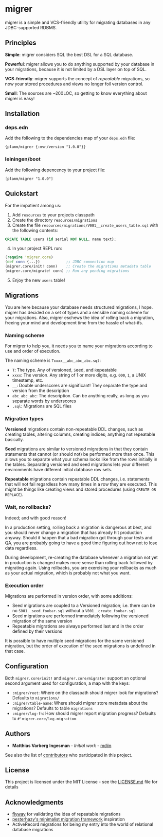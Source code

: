 # migrer

migrer is a simple and VCS-friendly utility for migrating databases in any JDBC-supported RDBMS.

## Principles

**Simple**: migrer considers SQL the best DSL for a SQL database.

**Powerful**: migrer allows you to do anything supported by your database in your migrations, because it is not limited by a DSL layer on top of SQL.

**VCS-friendly**: migrer supports the concept of *repeatable* migrations, so now your stored procedures and views no longer foil version control.

**Small**: The sources are ~200LOC, so getting to know everything about migrer is easy!

## Installation

### deps.edn

Add the following to the dependencies map of your `deps.edn` file:

```
{planm/migrer {:mvn/version "1.0.0"}}
```

### leiningen/boot

Add the following depencency to your project file:

```
[planm/migrer "1.0.0"]
```

## Quickstart

For the impatient among us:

1. Add `resources` to your projects classpath
2. Create the directory `resources/migrations`
3. Create the file `resources/migrations/V001__create_users_table.sql` with the following contents:

```SQL
CREATE TABLE users (id serial NOT NULL, name text);
```

4. In your project REPL run:

```clojure
(require 'migrer.core)
(def conn {...})            ;; JDBC connection map
(migrer.core/init! conn)    ;; Create the migrations metadata table
(migrer.core/migrate! conn) ;; Run any pending migrations
```

5. Enjoy the new `users` table!

## Migrations

You are here because your database needs structured migrations, I hope. migrer has decided on a set of types and a sensible naming scheme for your migrations. Also, migrer eschews the idea of rolling back a migration, freeing your mind and development time from the hassle of what-ifs.

### Naming scheme

For migrer to help you, it needs you to name your migrations according to use and order of execution.

The naming scheme is `Txxxx__abc_abc_abc.sql`:

- `T`: The type. Any of `V`ersioned, `S`eed, and `R`epeatable
- `xxxx`: The version. Any string of 1 or more digits, e.g. `000`, `1`, a UNIX timestamp, etc.
- `__`: Double underscores are significant! They separate the type and version from the description
- `abc_abc_abc`: The description. Can be anything really, as long as you separate words by underscores
- `.sql`: Migrations are SQL files

### Migration types

**Versioned** migrations contain non-repeatable DDL changes, such as creating tables, altering columns, creating indices; anything not repeatable basically.

**Seed** migrations are similar to versioned migrations in that they contain statements that cannot (or should not) be performed more than once. This allows you to separate what your schema looks like from the rows initially in the tables. Separating versioned and seed migrations lets your different environments have different initial database row sets.

**Repeatable** migrations contain repeatable DDL changes, i.e. statements that will not fail regardless how many times in a row they are executed. This might be things like creating views and stored procedures (using `CREATE OR REPLACE`).

### Wait, no rollbacks?

Indeed; and with good reason!

In a production setting, rolling back a migration is dangerous at best, and you should never change a migration that has already hit production anyway. Should it happen that a bad migration got through your tests and QA, you are probably going to have a good time figuring out how not to lose data regardless.

During development, re-creating the database whenever a migration not yet in production is changed makes more sense than rolling back followed by migrating again. Using rollbacks, you are exercising your rollbacks as much as your actual migration, which is probably not what you want.

### Execution order

Migrations are performed in version order, with some additions:

- Seed migrations are coupled to a Versioned migration; i.e. there can be no `S001__seed_foobar.sql` without a `V001__create_foobar.sql`
- Seed migrations are performed immediately following the versioned migration of the same version
- Repeatable migrations are always performed last and in the order defined by their versions

It is possible to have multiple seed migrations for the same versioned migration, but the order of execution of the seed migrations is undefined in that case.

## Configuration

Both `migrer.core/init!` and `migrer.core/migrate!` support an optional second argument used for configuration, a map with the keys:

- `:migrer/root`: Where on the classpath should migrer look for migrations? Defaults to `migrations/`
- `:migrer/table-name`: Where should migrer store metadata about the migrations? Defaults to table `migrations`
- `:migrer/log-fn`: How should migrer report migration progress? Defaults to `#'migrer.core/log-migration`

## Authors

* **Matthias Varberg Ingesman** - *Initial work* - [mdiin](https://github.com/mdiin)

See also the list of [contributors](https://github.com/mdiin/migrer/contributors) who participated in this project.

## License

This project is licensed under the MIT License - see the [LICENSE.md](LICENSE.md) file for details

## Acknowledgments

* [flyway](https://flywaydb.org/) for validating the idea of repeatable migrations
* [pesterhazy's minimalist migration framework](https://gist.github.com/pesterhazy/9f7c0a7a9edd002759779c1732e0ac43) inspiration
* ActiveRecord migrations for being my entry into the world of relational database migrations


